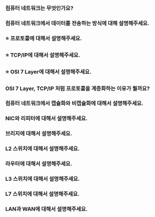 ### 컴퓨터 네트워크는 무엇인가요?

### 컴퓨터 네트워크에서 데이터를 전송하는 방식에 대해 설명해주세요.

### ⭐️ 프로토콜에 대해서 설명해주세요.

### ⭐️ TCP/IP에 대해서 설명해주세요.

### ⭐️ OSI 7 Layer에 대해서 설명해주세요.

### OSI 7 Layer, TCP/IP 처럼 프로토콜을 계층화하는 이유가 뭘까요?

### 컴퓨터 네트워크에서 캡슐화와 비캡슐화에 대해서 설명해주세요.

### NIC와 리피터에 대해서 설명해주세요.

### 브리지에 대해서 설명해주세요.

### L2 스위치에 대해서 설명해주세요.

### 라우터에 대해서 설명해주세요.

### L3 스위치에 대해서 설명해주세요.

### L7 스위치에 대해서 설명해주세요.

### LAN과 WAN에 대해서 설명해주세요.
